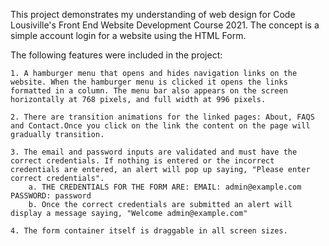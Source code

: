 This project demonstrates my understanding of web design for Code Lousiville's Front End Website Development Course 2021. The concept is a simple account login for a website using the HTML Form. 

The following features were included in the project: 
    
    1. A hamburger menu that opens and hides navigation links on the website. When the hamburger menu is clicked it opens the links formatted in a column. The menu bar also appears on the screen horizontally at 768 pixels, and full width at 996 pixels.

    2. There are transition animations for the linked pages: About, FAQS and Contact.Once you click on the link the content on the page will gradually transition.

    3. The email and password inputs are validated and must have the correct credentials. If nothing is entered or the incorrect credentials are entered, an alert will pop up saying, "Please enter correct credentials".
        a. THE CREDENTIALS FOR THE FORM ARE: EMAIL: admin@example.com PASSWORD: password
        b. Once the correct credentials are submitted an alert will display a message saying, "Welcome admin@example.com"

    4. The form container itself is draggable in all screen sizes.

   
